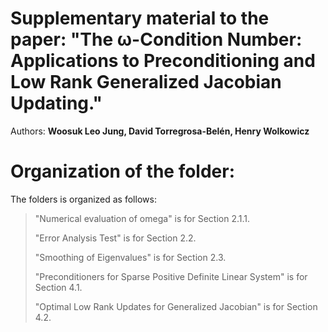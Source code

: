 # Supplementary material to the paper: "The ω-Condition Number: Applications to Preconditioning and Low Rank Generalized Jacobian Updating."
Authors: **Woosuk Leo Jung, David Torregrosa-Belén, Henry Wolkowicz**


# Organization of the folder:

The folders is organized as follows:

>  "Numerical evaluation of omega" is for Section 2.1.1.
>
>  "Error Analysis Test" is for Section 2.2.
> 
>  "Smoothing of Eigenvalues" is for Section 2.3.
>
> "Preconditioners for Sparse Positive Definite Linear System" is for Section 4.1.
> 
> "Optimal Low Rank Updates for Generalized Jacobian" is for Section 4.2.
